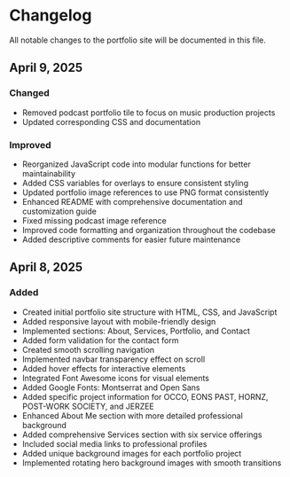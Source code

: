 # Changelog

All notable changes to the portfolio site will be documented in this file.

## April 9, 2025

### Changed

- Removed podcast portfolio tile to focus on music production projects
- Updated corresponding CSS and documentation

### Improved

- Reorganized JavaScript code into modular functions for better maintainability
- Added CSS variables for overlays to ensure consistent styling
- Updated portfolio image references to use PNG format consistently
- Enhanced README with comprehensive documentation and customization guide
- Fixed missing podcast image reference
- Improved code formatting and organization throughout the codebase
- Added descriptive comments for easier future maintenance

## April 8, 2025

### Added

- Created initial portfolio site structure with HTML, CSS, and JavaScript
- Added responsive layout with mobile-friendly design
- Implemented sections: About, Services, Portfolio, and Contact
- Added form validation for the contact form
- Created smooth scrolling navigation
- Implemented navbar transparency effect on scroll
- Added hover effects for interactive elements
- Integrated Font Awesome icons for visual elements
- Added Google Fonts: Montserrat and Open Sans
- Added specific project information for OCCO, EONS PAST, HORNZ, POST-WORK SOCIETY, and JERZEE
- Enhanced About Me section with more detailed professional background
- Added comprehensive Services section with six service offerings
- Included social media links to professional profiles
- Added unique background images for each portfolio project
- Implemented rotating hero background images with smooth transitions
